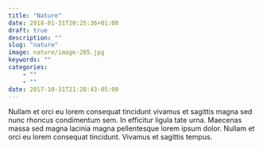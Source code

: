 ```yaml
---
title: "Nature"
date: 2018-01-31T20:25:36+01:00
draft: true
description: ""
slug: "nature"
image: nature/image-205.jpg
keywords: ""
categories: 
    - ""
    - ""
date: 2017-10-31T21:28:43-05:00
---
```


Nullam et orci eu lorem consequat tincidunt vivamus et sagittis magna sed nunc rhoncus condimentum sem. In efficitur ligula tate urna. Maecenas massa sed magna lacinia magna pellentesque lorem ipsum dolor. Nullam et orci eu lorem consequat tincidunt. Vivamus et sagittis tempus.